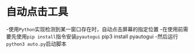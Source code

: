 # 自动点击工具
-使用```Python```实现检测到某一窗口存在时，自动点击屏幕的指定位置
-在使用前需要先使用```pip install```指令安装```pyautogui```
pip3 install pyautogui
-然后运行```python3 auto.py```启动脚本
